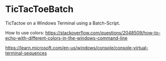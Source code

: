 # TicTacToeBatch
TicTactoe on a Windows Terminal using a Batch-Script.



How to use colors:
https://stackoverflow.com/questions/2048509/how-to-echo-with-different-colors-in-the-windows-command-line

https://learn.microsoft.com/en-us/windows/console/console-virtual-terminal-sequences
